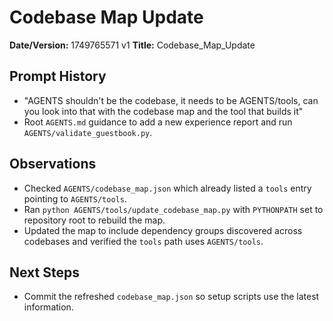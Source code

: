 # Codebase Map Update

**Date/Version:** 1749765571 v1
**Title:** Codebase_Map_Update

## Prompt History
- "AGENTS shouldn't be the codebase, it needs to be AGENTS/tools, can you look into that with the codebase map and the tool that builds it"
- Root `AGENTS.md` guidance to add a new experience report and run `AGENTS/validate_guestbook.py`.

## Observations
- Checked `AGENTS/codebase_map.json` which already listed a `tools` entry pointing to `AGENTS/tools`.
- Ran `python AGENTS/tools/update_codebase_map.py` with `PYTHONPATH` set to repository root to rebuild the map.
- Updated the map to include dependency groups discovered across codebases and verified the `tools` path uses `AGENTS/tools`.

## Next Steps
- Commit the refreshed `codebase_map.json` so setup scripts use the latest information.
